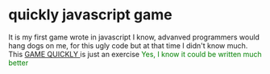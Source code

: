 # quickly javascript game #

<p>It is my first game wrote in javascript
I know, advanved programmers would hang dogs on me, for this ugly code
but at that time I didn't know much.
This <a href="https://quicklygame.onrender.com/#board4" target="blank"> GAME QUICKLY </a> 
is just an exercise
  <span style="color:green">Yes, I know it could be written much better </span>
</p>
